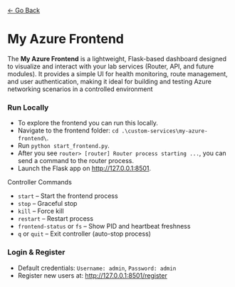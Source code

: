 [<- Go Back](../.custom-services.md)

# My Azure Frontend 
The **My Azure Frontend** is a lightweight, Flask-based dashboard designed to visualize and interact with your lab services (Router, API, and future modules). It provides a simple UI for health monitoring, route management, and user authentication, making it ideal for building and testing Azure networking scenarios in a controlled environment

### Run Locally 
- To explore the frontend you can run this locally. 
- Navigate to the frontend folder: `cd .\custom-services\my-azure-frontend\`.
- Run `python start_frontend.py`.
- After you see `router> [router] Router process starting ...`, you can send a command to the router process. 
- Launch the Flask app on http://127.0.0.1:8501.

Controller Commands
- `start` – Start the frontend process
- `stop` – Graceful stop
- `kill` – Force kill
- `restart` – Restart process
- `frontend-status` or `fs` – Show PID and heartbeat freshness
- `q` or `quit` – Exit controller (auto-stop process)

### Login & Register
- Default credentials: `Username: admin`, `Password: admin`
- Register new users at: http://127.0.0.1:8501/register

